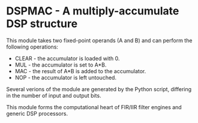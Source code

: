 # DSPMAC - A multiply-accumulate DSP structure

This module takes two fixed-point operands (A and B) and can perform the following operations:

* CLEAR - the accumulator is loaded with 0.
* MUL   - the accumulator is set to A*B.
* MAC   - the result of A*B is added to the accumulator.
* NOP   - the accumulator is left untouched.

Several verions of the module are generated by the Python script,
differing in the number of input and output bits.

This module forms the computational heart of FIR/IIR filter engines
and generic DSP processors.
